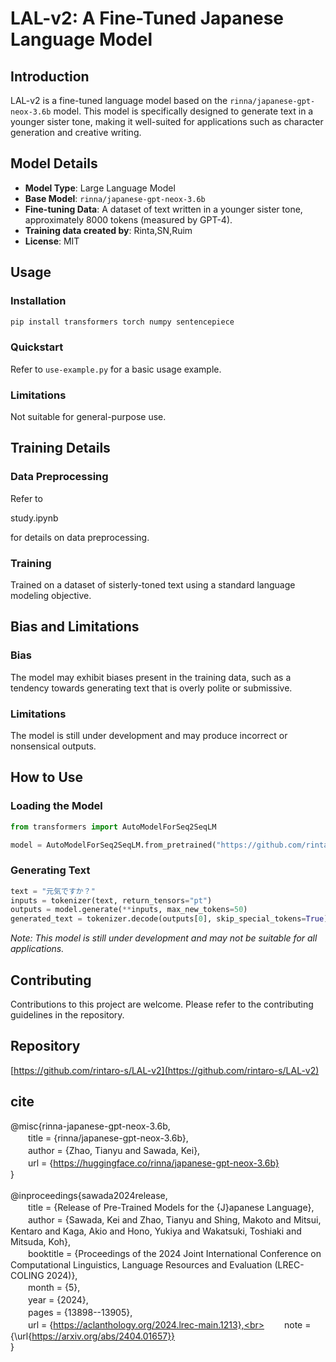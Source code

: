 # LAL-v2: A Fine-Tuned Japanese Language Model

## Introduction
LAL-v2 is a fine-tuned language model based on the `rinna/japanese-gpt-neox-3.6b` model. This model is specifically designed to generate text in a younger sister tone, making it well-suited for applications such as character generation and creative writing.

## Model Details
- **Model Type**: Large Language Model
- **Base Model**: `rinna/japanese-gpt-neox-3.6b`
- **Fine-tuning Data**: A dataset of text written in a younger sister tone, approximately 8000 tokens (measured by GPT-4).
- **Training data created by**: Rinta,SN,Ruim
- **License**: MIT

## Usage

### Installation
```bash
pip install transformers torch numpy sentencepiece
```

### Quickstart
Refer to `use-example.py` for a basic usage example.

### Limitations
Not suitable for general-purpose use.

## Training Details

### Data Preprocessing
Refer to 

study.ipynb

 for details on data preprocessing.

### Training
Trained on a dataset of sisterly-toned text using a standard language modeling objective.

## Bias and Limitations

### Bias
The model may exhibit biases present in the training data, such as a tendency towards generating text that is overly polite or submissive.

### Limitations
The model is still under development and may produce incorrect or nonsensical outputs.

## How to Use

### Loading the Model
```python
from transformers import AutoModelForSeq2SeqLM

model = AutoModelForSeq2SeqLM.from_pretrained("https://github.com/rintaro-s/LAL-v2")
```

### Generating Text
```python
text = "元気ですか？"
inputs = tokenizer(text, return_tensors="pt")
outputs = model.generate(**inputs, max_new_tokens=50)
generated_text = tokenizer.decode(outputs[0], skip_special_tokens=True)
```
*Note: This model is still under development and may not be suitable for all applications.*

## Contributing
Contributions to this project are welcome. Please refer to the contributing guidelines in the repository.

## Repository
[https://github.com/rintaro-s/LAL-v2](https://github.com/rintaro-s/LAL-v2)

## cite

@misc{rinna-japanese-gpt-neox-3.6b,<br>
　　title = {rinna/japanese-gpt-neox-3.6b},<br>
　　author = {Zhao, Tianyu and Sawada, Kei},<br>
　　url = {https://huggingface.co/rinna/japanese-gpt-neox-3.6b}<br>
}<br>
<br>
@inproceedings{sawada2024release,<br>
　　title = {Release of Pre-Trained Models for the {J}apanese Language},<br>
　　author = {Sawada, Kei and Zhao, Tianyu and Shing, Makoto and Mitsui, Kentaro and Kaga, Akio and Hono, Yukiya and Wakatsuki, Toshiaki and Mitsuda, Koh},<br>
　　booktitle = {Proceedings of the 2024 Joint International Conference on Computational Linguistics, Language Resources and Evaluation (LREC-COLING 2024)},<br>
　　month = {5},<br>
　　year = {2024},<br>
　　pages = {13898--13905},<br>
　　url = {https://aclanthology.org/2024.lrec-main.1213},<br>
　　note = {\url{https://arxiv.org/abs/2404.01657}}<br>
}
